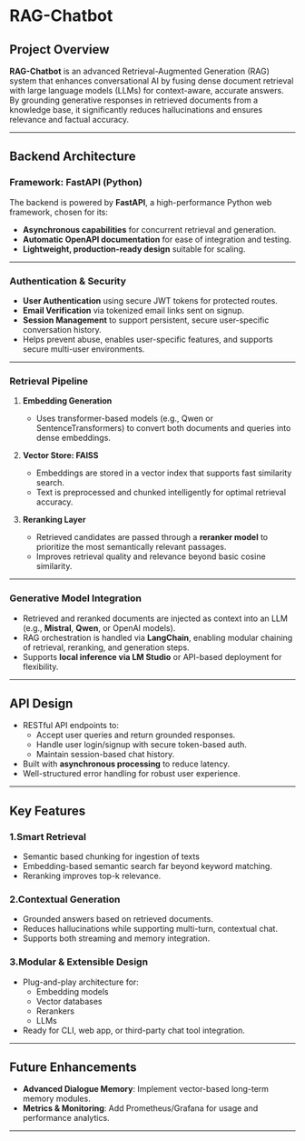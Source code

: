# RAG-Chatbot

## Project Overview

**RAG-Chatbot** is an advanced Retrieval-Augmented Generation (RAG) system that enhances conversational AI by fusing dense document retrieval with large language models (LLMs) for context-aware, accurate answers. By grounding generative responses in retrieved documents from a knowledge base, it significantly reduces hallucinations and ensures relevance and factual accuracy.

---

## Backend Architecture

### Framework: FastAPI (Python)

The backend is powered by **FastAPI**, a high-performance Python web framework, chosen for its:

- **Asynchronous capabilities** for concurrent retrieval and generation.
- **Automatic OpenAPI documentation** for ease of integration and testing.
- **Lightweight, production-ready design** suitable for scaling.

---

### Authentication & Security

- **User Authentication** using secure JWT tokens for protected routes.
- **Email Verification** via tokenized email links sent on signup.
- **Session Management**  to support persistent, secure user-specific conversation history.
- Helps prevent abuse, enables user-specific features, and supports secure multi-user environments.

---

### Retrieval Pipeline

1. **Embedding Generation**  
   - Uses transformer-based models (e.g., Qwen or SentenceTransformers) to convert both documents and queries into dense embeddings.

2. **Vector Store: FAISS**  
   - Embeddings are stored in a vector index that supports fast similarity search.
   - Text is preprocessed and chunked intelligently for optimal retrieval accuracy.

3. **Reranking Layer**  
   - Retrieved candidates are passed through a **reranker model** to prioritize the most semantically relevant passages.
   - Improves retrieval quality and relevance beyond basic cosine similarity.

---

###  Generative Model Integration

- Retrieved and reranked documents are injected as context into an LLM (e.g., **Mistral**, **Qwen**, or OpenAI models).
- RAG orchestration is handled via **LangChain**, enabling modular chaining of retrieval, reranking, and generation steps.
- Supports **local inference via LM Studio** or API-based deployment for flexibility.

---

##  API Design

- RESTful API endpoints to:
  - Accept user queries and return grounded responses.
  - Handle user login/signup with secure token-based auth.
  - Maintain session-based chat history.
- Built with **asynchronous processing** to reduce latency.
- Well-structured error handling for robust user experience.

---

## Key Features

### 1.Smart Retrieval
- Semantic based chunking for ingestion of texts
- Embedding-based semantic search far beyond keyword matching.
- Reranking improves top-k relevance.

### 2.Contextual Generation

- Grounded answers based on retrieved documents.
- Reduces hallucinations while supporting multi-turn, contextual chat.
- Supports both streaming and memory integration.

### 3.Modular & Extensible Design

- Plug-and-play architecture for:
  - Embedding models
  - Vector databases
  - Rerankers
  - LLMs
 - Ready for CLI, web app, or third-party chat tool integration.

---

## Future Enhancements

- **Advanced Dialogue Memory**: Implement vector-based long-term memory modules.
- **Metrics & Monitoring**: Add Prometheus/Grafana for usage and performance analytics.


---



